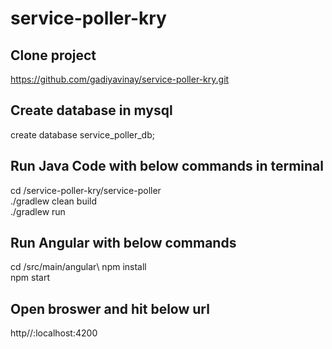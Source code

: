 # service-poller-kry
## Clone project
https://github.com/gadiyavinay/service-poller-kry.git

## Create database in mysql
create database service_poller_db;


## Run Java Code with below commands in terminal
cd /service-poller-kry/service-poller\
./gradlew clean build\
./gradlew run

## Run Angular with below commands
cd /src/main/angular\ 
npm install\
npm start

## Open broswer and hit below url
http//:localhost:4200
